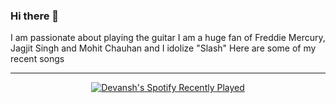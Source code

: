 ### Hi there 👋

<!--
**devanshsah03/devanshsah03** is a ✨ _special_ ✨ repository because its `README.md` (this file) appears on your GitHub profile.

Here are some ideas to get you started:

- 🔭 I’m currently working on ...
- 🌱 I’m currently learning ...
- 👯 I’m looking to collaborate on ...
- 🤔 I’m looking for help with ...
- 💬 Ask me about ...
- 📫 How to reach me: ...
- 😄 Pronouns: ...
- ⚡ Fun fact: ...
-->
<div align="left">
  I am passionate about playing the guitar
  I am a huge fan of Freddie Mercury, Jagjit Singh and Mohit Chauhan and I idolize "Slash"
  Here are some of my recent songs
</div>
<hr>
<div align="center">
  <a href="#">
    <img src="https://spotify-recently-played-readme.vercel.app/api?user=31dl5watp5nyc7wwzxpurbhp4ux4" alt="Devansh's Spotify Recently Played"/>
  </a>
</div>
